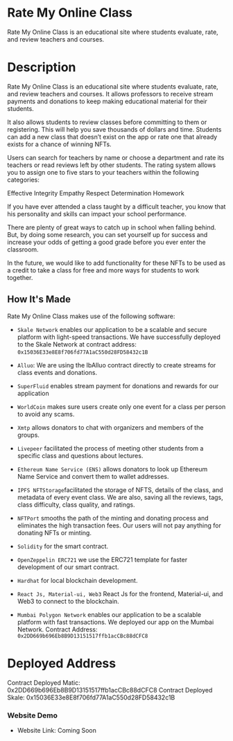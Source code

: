 
# Rate My Online Class
Rate My Online Class is an educational site where students evaluate, rate, and review teachers and courses.

# Description
Rate My Online Class is an educational site where students evaluate, rate, and review teachers and courses. It allows professors to receive stream payments and donations to keep making educational material for their students.

It also allows students to review classes before committing to them or registering. This will help you save thousands of dollars and time. Students can add a new class that doesn’t exist on the app or rate one that already exists for a chance of winning NFTs.

Users can search for teachers by name or choose a department and rate its teachers or read reviews left by other students. The rating system allows you to assign one to five stars to your teachers within the following categories:

Effective
Integrity
Empathy
Respect
Determination
Homework


If you have ever attended a class taught by a difficult teacher, you know that his personality and skills can impact your school performance.

There are plenty of great ways to catch up in school when falling behind. But, by doing some research, you can set yourself up for success and increase your odds of getting a good grade before you ever enter the classroom.

In the future, we would like to add functionality for these NFTs to be used as a credit to take a class for free and more ways for students to work together.




## How It's Made
Rate My Online Class makes use of the following software:

- `Skale Network` enables our application to be a scalable and secure platform with light-speed transactions. We have successfully deployed to the Skale Network at  contract address: `0x15036E33e8E8f706fd77A1aC550d28FD58432c1B`

* `Alluo`:  We are using the IbAlluo contract directly to create streams for class events and donations.

* `SuperFluid` enables stream payment for donations and rewards for our application

* `WorldCoin` makes sure users create only one event for a class per person to avoid any scams.

* `Xmtp` allows donators to chat with organizers and members of the groups.

* `Livepeer`  facilitated the process of meeting other students from a specific class and questions about lectures.


* `Ethereum Name Service (ENS)` allows donators to look up Ethereum Name Service and convert them to wallet addresses.

- `IPFS NFTStorage`facilitated the storage of NFTS, details of the class, and metadata of every event class. We are also, saving all the reviews, tags, class difficulty, class quality, and ratings.

- `NFTPort` smooths the path of the minting and donating process and eliminates the high transaction fees. Our users will not pay anything for donating NFTs or minting.
- `Solidity` for the smart contract.
- `OpenZeppelin ERC721` we use the ERC721 template for faster development of our smart contract.
- `Hardhat` for local blockchain development.
- `React Js, Material-ui, Web3` React Js for the frontend, Material-ui, and Web3 to connect to the blockchain.

- `Mumbai Polygon Network` enables our application to be a scalable platform with fast transactions. We deployed our app on the Mumbai Network. Contract Address: `0x2DD669b696Eb8B9D13151517ffb1acCBc88dCFC8`


# Deployed Address
Contract Deployed Matic: 0x2DD669b696Eb8B9D13151517ffb1acCBc88dCFC8
Contract Deployed Skale: 0x15036E33e8E8f706fd77A1aC550d28FD58432c1B


### Website Demo
- Website Link: Coming Soon


